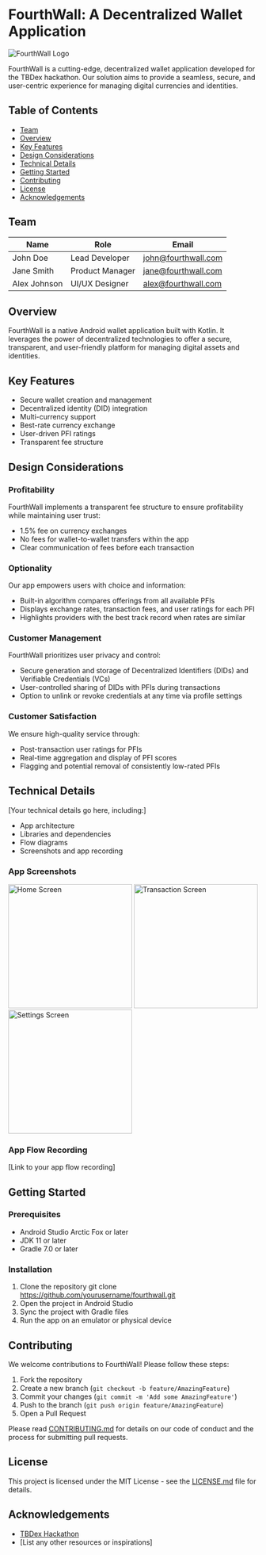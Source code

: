 # FourthWall: A Decentralized Wallet Application
![FourthWall Logo](https://github.com/user-attachments/assets/74967d97-bc78-4e95-b357-71fd3a99cfb3)

FourthWall is a cutting-edge, decentralized wallet application developed for the TBDex hackathon. Our solution aims to provide a seamless, secure, and user-centric experience for managing digital currencies and identities.

## Table of Contents
- [Team](#team)
- [Overview](#overview)
- [Key Features](#key-features)
- [Design Considerations](#design-considerations)
- [Technical Details](#technical-details)
- [Getting Started](#getting-started)
- [Contributing](#contributing)
- [License](#license)
- [Acknowledgements](#acknowledgements)

## Team

| Name | Role | Email |
|------|------|-------|
| John Doe | Lead Developer | john@fourthwall.com |
| Jane Smith | Product Manager | jane@fourthwall.com |
| Alex Johnson | UI/UX Designer | alex@fourthwall.com |

## Overview

FourthWall is a native Android wallet application built with Kotlin. It leverages the power of decentralized technologies to offer a secure, transparent, and user-friendly platform for managing digital assets and identities.

## Key Features

- Secure wallet creation and management
- Decentralized identity (DID) integration
- Multi-currency support
- Best-rate currency exchange
- User-driven PFI ratings
- Transparent fee structure

## Design Considerations

### Profitability

FourthWall implements a transparent fee structure to ensure profitability while maintaining user trust:

- 1.5% fee on currency exchanges
- No fees for wallet-to-wallet transfers within the app
- Clear communication of fees before each transaction

### Optionality

Our app empowers users with choice and information:

- Built-in algorithm compares offerings from all available PFIs
- Displays exchange rates, transaction fees, and user ratings for each PFI
- Highlights providers with the best track record when rates are similar

### Customer Management

FourthWall prioritizes user privacy and control:

- Secure generation and storage of Decentralized Identifiers (DIDs) and Verifiable Credentials (VCs)
- User-controlled sharing of DIDs with PFIs during transactions
- Option to unlink or revoke credentials at any time via profile settings

### Customer Satisfaction

We ensure high-quality service through:

- Post-transaction user ratings for PFIs
- Real-time aggregation and display of PFI scores
- Flagging and potential removal of consistently low-rated PFIs

## Technical Details

[Your technical details go here, including:]

- App architecture
- Libraries and dependencies
- Flow diagrams
- Screenshots and app recording

### App Screenshots

<img src="path/to/screenshot1.png" width="250" alt="Home Screen">
<img src="path/to/screenshot2.png" width="250" alt="Transaction Screen">
<img src="path/to/screenshot3.png" width="250" alt="Settings Screen">

### App Flow Recording

[Link to your app flow recording]

## Getting Started

### Prerequisites

- Android Studio Arctic Fox or later
- JDK 11 or later
- Gradle 7.0 or later

### Installation

1. Clone the repository git clone https://github.com/yourusername/fourthwall.git
2. Open the project in Android Studio
3. Sync the project with Gradle files
4. Run the app on an emulator or physical device

## Contributing

We welcome contributions to FourthWall! Please follow these steps:

1. Fork the repository
2. Create a new branch (`git checkout -b feature/AmazingFeature`)
3. Commit your changes (`git commit -m 'Add some AmazingFeature'`)
4. Push to the branch (`git push origin feature/AmazingFeature`)
5. Open a Pull Request

Please read [CONTRIBUTING.md](CONTRIBUTING.md) for details on our code of conduct and the process for submitting pull requests.

## License

This project is licensed under the MIT License - see the [LICENSE.md](LICENSE.md) file for details.

## Acknowledgements

- [TBDex Hackathon](link-to-hackathon)
- [List any other resources or inspirations]

